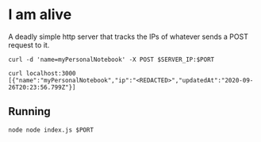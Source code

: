 # I am alive

A deadly simple http server that tracks the IPs of whatever sends a POST request to it.

`curl -d 'name=myPersonalNotebook' -X POST $SERVER_IP:$PORT`

```
curl localhost:3000
[{"name":"myPersonalNotebook","ip":"<REDACTED>","updatedAt":"2020-09-26T20:23:56.799Z"}]
```


## Running

`node node index.js $PORT`
